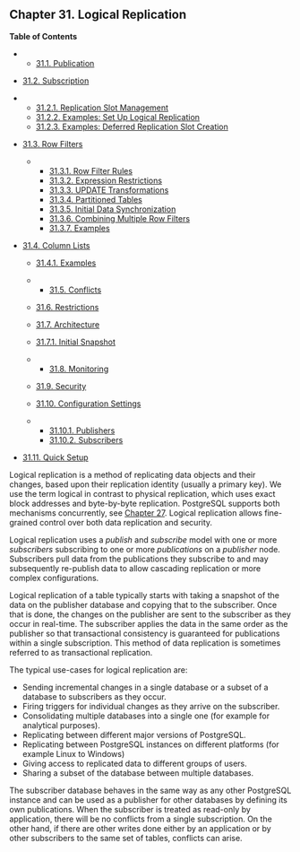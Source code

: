 ## Chapter 31. Logical Replication

**Table of Contents**

  * *   [31.1. Publication](logical-replication-publication)
  * [31.2. Subscription](logical-replication-subscription)

    

  * *   [31.2.1. Replication Slot Management](logical-replication-subscription#LOGICAL-REPLICATION-SUBSCRIPTION-SLOT)
    * [31.2.2. Examples: Set Up Logical Replication](logical-replication-subscription#LOGICAL-REPLICATION-SUBSCRIPTION-EXAMPLES)
    * [31.2.3. Examples: Deferred Replication Slot Creation](logical-replication-subscription#LOGICAL-REPLICATION-SUBSCRIPTION-EXAMPLES-DEFERRED-SLOT)

* [31.3. Row Filters](logical-replication-row-filter)

  * *   [31.3.1. Row Filter Rules](logical-replication-row-filter#LOGICAL-REPLICATION-ROW-FILTER-RULES)
    * [31.3.2. Expression Restrictions](logical-replication-row-filter#LOGICAL-REPLICATION-ROW-FILTER-RESTRICTIONS)
    * [31.3.3. UPDATE Transformations](logical-replication-row-filter#LOGICAL-REPLICATION-ROW-FILTER-TRANSFORMATIONS)
    * [31.3.4. Partitioned Tables](logical-replication-row-filter#LOGICAL-REPLICATION-ROW-FILTER-PARTITIONED-TABLE)
    * [31.3.5. Initial Data Synchronization](logical-replication-row-filter#LOGICAL-REPLICATION-ROW-FILTER-INITIAL-DATA-SYNC)
    * [31.3.6. Combining Multiple Row Filters](logical-replication-row-filter#LOGICAL-REPLICATION-ROW-FILTER-COMBINING)
    * [31.3.7. Examples](logical-replication-row-filter#LOGICAL-REPLICATION-ROW-FILTER-EXAMPLES)

* [31.4. Column Lists](logical-replication-col-lists)

  * [31.4.1. Examples](logical-replication-col-lists#LOGICAL-REPLICATION-COL-LIST-EXAMPLES)

  * *   [31.5. Conflicts](logical-replication-conflicts)
  * [31.6. Restrictions](logical-replication-restrictions)
  * [31.7. Architecture](logical-replication-architecture)

    

  * [31.7.1. Initial Snapshot](logical-replication-architecture#LOGICAL-REPLICATION-SNAPSHOT)

  * *   [31.8. Monitoring](logical-replication-monitoring)
  * [31.9. Security](logical-replication-security)
  * [31.10. Configuration Settings](logical-replication-config)

    

  * *   [31.10.1. Publishers](logical-replication-config#LOGICAL-REPLICATION-CONFIG-PUBLISHER)
    * [31.10.2. Subscribers](logical-replication-config#LOGICAL-REPLICATION-CONFIG-SUBSCRIBER)

* [31.11. Quick Setup](logical-replication-quick-setup)

Logical replication is a method of replicating data objects and their changes, based upon their replication identity (usually a primary key). We use the term logical in contrast to physical replication, which uses exact block addresses and byte-by-byte replication. PostgreSQL supports both mechanisms concurrently, see [Chapter 27](high-availability "Chapter 27. High Availability, Load Balancing, and Replication"). Logical replication allows fine-grained control over both data replication and security.

Logical replication uses a *publish* and *subscribe* model with one or more *subscribers* subscribing to one or more *publications* on a *publisher* node. Subscribers pull data from the publications they subscribe to and may subsequently re-publish data to allow cascading replication or more complex configurations.

Logical replication of a table typically starts with taking a snapshot of the data on the publisher database and copying that to the subscriber. Once that is done, the changes on the publisher are sent to the subscriber as they occur in real-time. The subscriber applies the data in the same order as the publisher so that transactional consistency is guaranteed for publications within a single subscription. This method of data replication is sometimes referred to as transactional replication.

The typical use-cases for logical replication are:

* Sending incremental changes in a single database or a subset of a database to subscribers as they occur.
* Firing triggers for individual changes as they arrive on the subscriber.
* Consolidating multiple databases into a single one (for example for analytical purposes).
* Replicating between different major versions of PostgreSQL.
* Replicating between PostgreSQL instances on different platforms (for example Linux to Windows)
* Giving access to replicated data to different groups of users.
* Sharing a subset of the database between multiple databases.

The subscriber database behaves in the same way as any other PostgreSQL instance and can be used as a publisher for other databases by defining its own publications. When the subscriber is treated as read-only by application, there will be no conflicts from a single subscription. On the other hand, if there are other writes done either by an application or by other subscribers to the same set of tables, conflicts can arise.